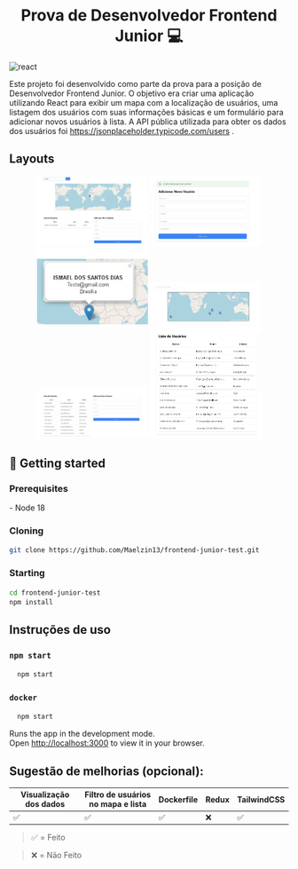 <h1 align="center" style="font-weight: bold;">Prova de Desenvolvedor Frontend Junior 💻</h1>

[REACT__BADGE]: https://img.shields.io/badge/React-005CFE?style=for-the-badge&logo=react
![react][REACT__BADGE]


Este projeto foi desenvolvido como parte da prova para a posição de Desenvolvedor Frontend Junior. O objetivo era criar uma aplicação utilizando React para exibir um mapa com a localização de usuários, uma listagem dos usuários com suas informações básicas e um formulário para adicionar novos usuários à lista. A API pública utilizada para obter os dados dos usuários foi 
https://jsonplaceholder.typicode.com/users .


## Layouts

<p align="center">
  <img src="https://github.com/Maelzin13/frontend-junior-test/blob/main/public/assets/img/filter.jpeg" width="200" alt="Filtro">
  <img src="https://github.com/Maelzin13/frontend-junior-test/blob/main/public/assets/img/addUser.jpeg" width="200" alt="Novo Usuário">
  <img src="https://github.com/Maelzin13/frontend-junior-test/blob/main/public/assets/img/mapnewUser.jpeg" width="200" alt="Mapa com Usuário">
  <img src="https://github.com/Maelzin13/frontend-junior-test/blob/main/public/assets/img/map.jpeg" width="200" alt="Mapa">
  <img src="https://github.com/Maelzin13/frontend-junior-test/blob/main/public/assets/img/listAndForm.jpeg" width="200" alt="Lista e Formulário">
  <img src="https://github.com/Maelzin13/frontend-junior-test/blob/main/public/assets/img/ListUserAdd.jpeg" width="200" alt="Lista de Usuários">
</p>


<h2 id="started">🚀 Getting started</h2>

<h3>Prerequisites</h3>
- Node 18
<h3>Cloning</h3>

```bash
git clone https://github.com/Maelzin13/frontend-junior-test.git
```

<h3>Starting</h3>

```bash
cd frontend-junior-test
npm install
```
## Instruções de uso

### `npm start`
```bash
  npm start
```
### `docker`
```bash
  npm start
```

Runs the app in the development mode.\
Open [http://localhost:3000](http://localhost:3000) to view it in your browser.



## Sugestão de melhorias (opcional):

| Visualização dos dados | Filtro de usuários no mapa e lista | Dockerfile | Redux | TailwindCSS |
| ---------------------- | --------------------------------- | ---------- | ----- | ----------- |
| ✅                      | ✅                                 | ✅         | ❌    | ✅          |


> ✅ = Feito

> ❌ = Não Feito


